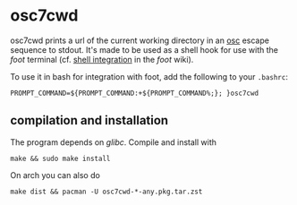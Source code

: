 # osc7cwd

osc7cwd prints a url of the current working directory in an [osc](https://en.wikipedia.org/wiki/ANSI_escape_code#OSC_(Operating_System_Command)_sequences)
escape sequence to stdout.  It's made to be used as a shell hook for use with
the *foot* terminal (cf. [shell integration](https://en.wikipedia.org/wiki/ANSI_escape_code#OSC_(Operating_System_Command)_sequences)
in the *foot* wiki).

To use it in bash for integration with foot, add the following to your `.bashrc`:
```.bashrc
PROMPT_COMMAND=${PROMPT_COMMAND:+${PROMPT_COMMAND%;}; }osc7cwd
```

## compilation and installation

The program depends on *glibc*. Compile and install with
```shell
make && sudo make install
```

On arch you can also do
```shell
make dist && pacman -U osc7cwd-*-any.pkg.tar.zst
```
